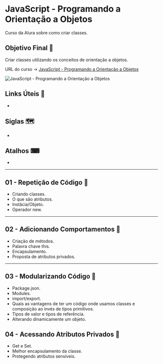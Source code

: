 # JavaScript - Programando a Orientação a Objetos

Curso da Alura sobre como criar classes.

## Objetivo Final &#x1F3AF;

Criar classes utilizando os conceitos de orientação a objetos.

URL do curso -> [JavaScript - Programando a Orientação a Objetos](https://cursos.alura.com.br/course/javascritpt-orientacao-objetos)

![JavaScript - Programando a Orientação a Objetos](https://www.alura.com.br/assets/api/share/curso-javascritpt-orientacao-objetos.png)

## Links Úteis &#x1F517;
*

## Siglas &#x1F5FA;
*

## Atalhos &#x2328;
*

***

## 01 - Repetição de Código &#x1F516;
* Criando classes.
* O que são atributos.
* Instâcia/Objeto.
* Operador new.

***

## 02 - Adicionando Comportamentos &#x1F516;
* Criação de métodos.
* Palavra chave this.
* Encapsulamento.
* Proposta de atributos privados.

***

## 03 - Modularizando Código &#x1F516;
* Package.json.
* Modules.
* import/export.
* Quais as vantagens de ter um código onde usamos classes e composição ao invés de tipos primitivos.
* Tipos de valor e tipos de referência.
* Alterando dinamicamente um objeto.

## 04 - Acessando Atributos Privados &#x1F516;
* Get e Set.
* Melhor encapsulamento da classe.
* Protegendo atributos sensíveis.